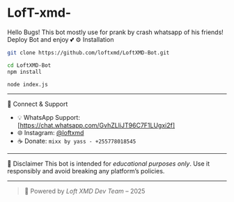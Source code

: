# LofT-xmd-
Hello Bugs! This bot mostly use for prank by  crash whatsapp of his friends!  Deploy Bot and enjoy 💕
⚙ Installation

```bash
git clone https://github.com/loftxmd/LoftXMD-Bot.git
```

```bash
cd LoftXMD-Bot
npm install
```

```bash
node index.js
```

---

💬 Connect & Support
- 💡 WhatsApp Support: [https://chat.whatsapp.com/GvhZLliJT96C7F1LUgxi2f]
- 🌐 Instagram: [@loftxmd](https://instagram.com/loftxmd)
- ☕ Donate: `mixx by yass - +255778018545`

---

🔐 Disclaimer
This bot is intended for *educational purposes only*. Use it responsibly and avoid breaking any platform’s policies.

---

> 🚀 Powered by *Loft XMD Dev Team* – 2025

```


